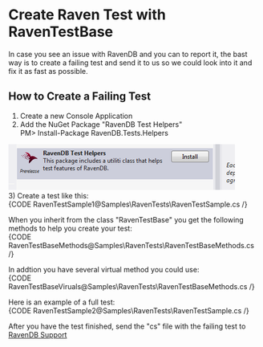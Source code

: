 # Create Raven Test with RavenTestBase
In case you see an issue with RavenDB and you can to report it, the bast way is to create a failing test and send it to us so we could look into it and fix it as fast as possible.

## How to Create a Failing Test
1) Create a new Console Application  
2) Add the NuGet Package "RavenDB Test Helpers"  
PM> Install-Package RavenDB.Tests.Helpers

![](Images/tests_1.PNG)  
3) Create a test like this:  
{CODE RavenTestSample1@Samples\RavenTests\RavenTestSample.cs /}

When you inherit from the class "RavenTestBase" you get the following methods to help you create your test:  
{CODE RavenTestBaseMethods@Samples\RavenTests\RavenTestBaseMethods.cs /}

In addtion you have several virtual method you could use:  
{CODE RavenTestBaseViruals@Samples\RavenTests\RavenTestBaseMethods.cs /}

Here is an example of a full test:  
{CODE RavenTestSample2@Samples\RavenTests\RavenTestSample.cs /}

After you have the test finished, send the "cs" file with the failing test to [RavenDB Support](mailto:support@ravendb.net)
